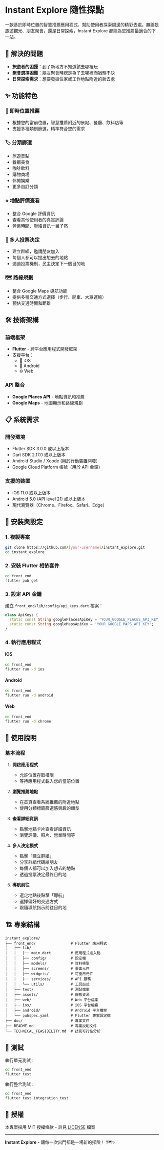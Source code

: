 # Instant Explore 隨性探點

一款基於即時位置的智慧推薦應用程式，幫助使用者探索周邊的精彩去處。無論是旅遊觀光、朋友聚會，還是日常探索，Instant Explore 都能為您推薦最適合的下一站。

## 🎯 解決的問題

- **旅遊者的困擾**：到了新地方不知道該去哪裡玩
- **聚會選擇困難**：朋友聚會時總是為了去哪裡而猶豫不決  
- **日常探索需求**：想要發掘住家或工作地點附近的新去處

## ✨ 功能特色

### 📍 即時位置推薦
- 根據您的當前位置，智慧推薦附近的景點、餐廳、飲料店等
- 支援多種類別篩選，精準符合您的需求

### 🏷️ 分類篩選
- 旅遊景點
- 餐廳美食
- 咖啡飲料
- 購物商場
- 休閒娛樂
- 更多自訂分類

### ⭐ 地點評價查看
- 整合 Google 評價資訊
- 查看其他使用者的真實評論
- 營業時間、聯絡資訊一目了然

### 👥 多人投票決定
- 建立群組，邀請朋友加入
- 每個人都可以提出想去的地點
- 透過投票機制，民主決定下一個目的地

### 🗺️ 路線規劃
- 整合 Google Maps 導航功能
- 提供多種交通方式選擇（步行、開車、大眾運輸）
- 預估交通時間和距離

## 🛠️ 技術架構

### 前端框架
- **Flutter** - 跨平台應用程式開發框架
- 支援平台：
  - 📱 iOS
  - 🤖 Android  
  - 🌐 Web

### API 整合
- **Google Places API** - 地點資訊和推薦
- **Google Maps** - 地圖顯示和路線規劃

## 📋 系統需求

### 開發環境
- Flutter SDK 3.0.0 或以上版本
- Dart SDK 2.17.0 或以上版本
- Android Studio / Xcode (用於行動裝置開發)
- Google Cloud Platform 帳號（用於 API 金鑰）

### 支援的裝置
- iOS 11.0 或以上版本
- Android 5.0 (API level 21) 或以上版本
- 現代瀏覽器（Chrome、Firefox、Safari、Edge）

## 🚀 安裝與設定

### 1. 複製專案
```bash
git clone https://github.com/[your-username]/instant_explore.git
cd instant_explore
```

### 2. 安裝 Flutter 相依套件
```bash
cd front_end
flutter pub get
```

### 3. 設定 API 金鑰

建立 `front_end/lib/config/api_keys.dart` 檔案：

```dart
class ApiKeys {
  static const String googlePlacesApiKey = 'YOUR_GOOGLE_PLACES_API_KEY';
  static const String googleMapsApiKey = 'YOUR_GOOGLE_MAPS_API_KEY';
}
```

### 4. 執行應用程式

#### iOS
```bash
cd front_end
flutter run -d ios
```

#### Android
```bash
cd front_end
flutter run -d android
```

#### Web
```bash
cd front_end
flutter run -d chrome
```

## 📱 使用說明

### 基本流程

1. **開啟應用程式**
   - 允許位置存取權限
   - 等待應用程式載入您的當前位置

2. **瀏覽推薦地點**
   - 在首頁查看系統推薦的附近地點
   - 使用分類標籤篩選感興趣的類型

3. **查看詳細資訊**
   - 點擊地點卡片查看詳細資訊
   - 瀏覽評價、照片、營業時間等

4. **多人決定模式**
   - 點擊「建立群組」
   - 分享群組代碼給朋友
   - 每個人都可以加入想去的地點
   - 透過投票決定最終目的地

5. **導航前往**
   - 選定地點後點擊「導航」
   - 選擇偏好的交通方式
   - 跟隨導航指示前往目的地

## 🏗️ 專案結構

```
instant_explore/
├── front_end/                # Flutter 應用程式
│   ├── lib/
│   │   ├── main.dart         # 應用程式進入點
│   │   ├── config/           # 設定檔
│   │   ├── models/           # 資料模型
│   │   ├── screens/          # 畫面元件
│   │   ├── widgets/          # 可重用元件
│   │   ├── services/         # API 服務
│   │   └── utils/            # 工具函式
│   ├── test/                 # 測試檔案
│   ├── assets/               # 靜態資源
│   ├── web/                  # Web 平台檔案
│   ├── ios/                  # iOS 平台檔案
│   ├── android/              # Android 平台檔案
│   └── pubspec.yaml          # Flutter 專案設定檔
├── doc/                      # 專案文件
├── README.md                 # 專案說明文件
└── TECHNICAL_FEASIBILITY.md  # 技術可行性分析
```

## 🧪 測試

執行單元測試：
```bash
cd front_end
flutter test
```

執行整合測試：
```bash
cd front_end
flutter test integration_test
```

## 📝 授權

本專案採用 MIT 授權條款 - 詳見 [LICENSE](LICENSE) 檔案

---

**Instant Explore** - 讓每一次出門都是一場新的探險！ 🗺️✨